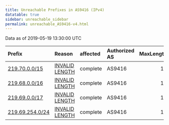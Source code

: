 ```yaml
---
title: Unreachable Prefixes in AS9416 (IPv4)
datatable: true
sidebar: unreachable_sidebar
permalink: unreachable_AS9416-v4.html
---
```


Data as of 2019-05-19 13:30:00 UTC


<div class="datatable-begin"></div>

| Prefix                                                   | Reason                                                                                                   | affected   | Authorized AS   |   MaxLength | Anchor                                       |   unreachable /24s |
|:---------------------------------------------------------|:---------------------------------------------------------------------------------------------------------|:-----------|:----------------|------------:|:---------------------------------------------|-------------------:|
| [219.70.0.0/15](https://stat.ripe.net/219.70.0.0/15)     | [INVALID LENGTH](https://rpki-validator.ripe.net/announcement-preview?asn=AS9416&prefix=219.70.0.0/15)   | complete   | AS9416          |          14 | [APNIC](unreachable_APNIC_RPKI_Root-v4.html) |                512 |
| [219.68.0.0/16](https://stat.ripe.net/219.68.0.0/16)     | [INVALID LENGTH](https://rpki-validator.ripe.net/announcement-preview?asn=AS9416&prefix=219.68.0.0/16)   | complete   | AS9416          |          14 | [APNIC](unreachable_APNIC_RPKI_Root-v4.html) |                256 |
| [219.69.0.0/17](https://stat.ripe.net/219.69.0.0/17)     | [INVALID LENGTH](https://rpki-validator.ripe.net/announcement-preview?asn=AS9416&prefix=219.69.0.0/17)   | complete   | AS9416          |          14 | [APNIC](unreachable_APNIC_RPKI_Root-v4.html) |                128 |
| [219.69.254.0/24](https://stat.ripe.net/219.69.254.0/24) | [INVALID LENGTH](https://rpki-validator.ripe.net/announcement-preview?asn=AS9416&prefix=219.69.254.0/24) | complete   | AS9416          |          14 | [APNIC](unreachable_APNIC_RPKI_Root-v4.html) |                  1 |

<div class="datatable-end"></div>